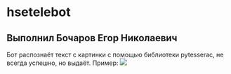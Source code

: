 # hsetelebot

## Выполнил Бочаров Егор Николаевич
Бот распознаёт текст с картинки с помощью библиотеки pytesserac, не всегда успешно, но выдаёт.
Пример:
![](//i.ibb.co/s2p7b0V/2021-12-14-00-14-54.jpg)
